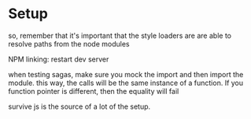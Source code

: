 # Setup

so, remember that it's important that the style loaders are are able to resolve paths from the node modules

NPM linking: restart dev server

when testing sagas, make sure you mock the import and then import the module. this way, the calls will be the same instance of a function. If you function pointer is different, then the equality will fail

survive js is the source of a lot of the setup.
